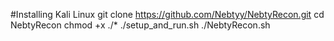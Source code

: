 #Installing Kali Linux
git clone https://github.com/Nebtyy/NebtyRecon.git
cd NebtyRecon
chmod +x ./*
./setup_and_run.sh
./NebtyRecon.sh

